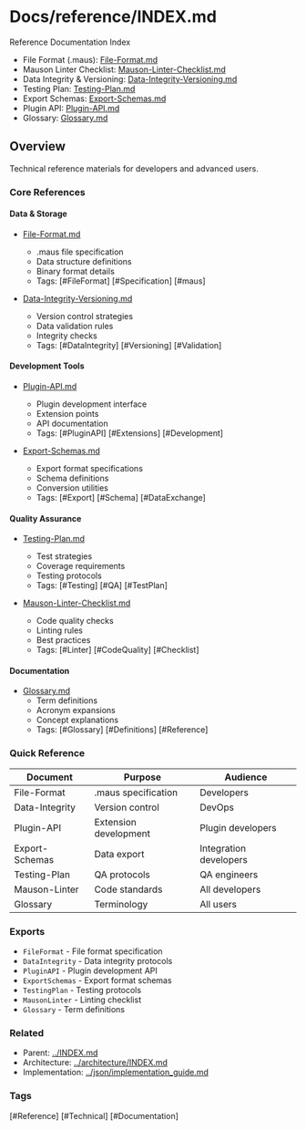 # Docs/reference/INDEX.md

Reference Documentation Index

- File Format (.maus): [File-Format.md](./File-Format.md)
- Mauson Linter Checklist: [Mauson-Linter-Checklist.md](./Mauson-Linter-Checklist.md)
- Data Integrity & Versioning: [Data-Integrity-Versioning.md](./Data-Integrity-Versioning.md)
- Testing Plan: [Testing-Plan.md](./Testing-Plan.md)
- Export Schemas: [Export-Schemas.md](./Export-Schemas.md)
- Plugin API: [Plugin-API.md](./Plugin-API.md)
- Glossary: [Glossary.md](./Glossary.md)

## Overview

Technical reference materials for developers and advanced users.

### Core References

#### Data & Storage

- [File-Format.md](./File-Format.md)
  - .maus file specification
  - Data structure definitions
  - Binary format details
  - Tags: [#FileFormat] [#Specification] [#maus]

- [Data-Integrity-Versioning.md](./Data-Integrity-Versioning.md)
  - Version control strategies
  - Data validation rules
  - Integrity checks
  - Tags: [#DataIntegrity] [#Versioning] [#Validation]

#### Development Tools

- [Plugin-API.md](./Plugin-API.md)
  - Plugin development interface
  - Extension points
  - API documentation
  - Tags: [#PluginAPI] [#Extensions] [#Development]

- [Export-Schemas.md](./Export-Schemas.md)
  - Export format specifications
  - Schema definitions
  - Conversion utilities
  - Tags: [#Export] [#Schema] [#DataExchange]

#### Quality Assurance

- [Testing-Plan.md](./Testing-Plan.md)
  - Test strategies
  - Coverage requirements
  - Testing protocols
  - Tags: [#Testing] [#QA] [#TestPlan]

- [Mauson-Linter-Checklist.md](./Mauson-Linter-Checklist.md)
  - Code quality checks
  - Linting rules
  - Best practices
  - Tags: [#Linter] [#CodeQuality] [#Checklist]

#### Documentation

- [Glossary.md](./Glossary.md)
  - Term definitions
  - Acronym expansions
  - Concept explanations
  - Tags: [#Glossary] [#Definitions] [#Reference]

### Quick Reference

| Document | Purpose | Audience |
|----------|---------|----------|
| File-Format | .maus specification | Developers |
| Data-Integrity | Version control | DevOps |
| Plugin-API | Extension development | Plugin developers |
| Export-Schemas | Data export | Integration developers |
| Testing-Plan | QA protocols | QA engineers |
| Mauson-Linter | Code standards | All developers |
| Glossary | Terminology | All users |

### Exports

- `FileFormat` - File format specification
- `DataIntegrity` - Data integrity protocols
- `PluginAPI` - Plugin development API
- `ExportSchemas` - Export format schemas
- `TestingPlan` - Testing protocols
- `MausonLinter` - Linting checklist
- `Glossary` - Term definitions

### Related

- Parent: [../INDEX.md](../INDEX.md)
- Architecture: [../architecture/INDEX.md](../architecture/INDEX.md)
- Implementation: [../json/implementation_guide.md](../json/implementation_guide.md)

### Tags

[#Reference] [#Technical] [#Documentation]
